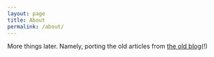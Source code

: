 ```yaml
---
layout: page
title: About
permalink: /about/
---
```


More things later. Namely, porting the old articles from [the old blog](https://smaspe.wordpress.com)(!)
